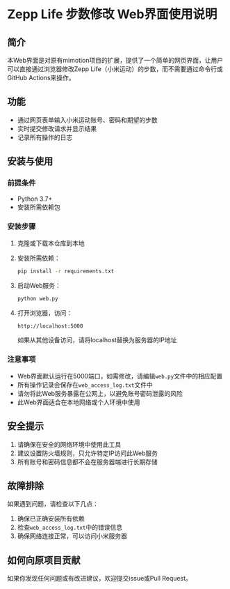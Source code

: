 # Zepp Life 步数修改 Web界面使用说明

## 简介

本Web界面是对原有mimotion项目的扩展，提供了一个简单的网页界面，让用户可以直接通过浏览器修改Zepp Life（小米运动）的步数，而不需要通过命令行或GitHub Actions来操作。

## 功能

- 通过网页表单输入小米运动账号、密码和期望的步数
- 实时提交修改请求并显示结果
- 记录所有操作的日志

## 安装与使用

### 前提条件

- Python 3.7+
- 安装所需依赖包

### 安装步骤

1. 克隆或下载本仓库到本地

2. 安装所需依赖：
   ```bash
   pip install -r requirements.txt
   ```

3. 启动Web服务：
   ```bash
   python web.py
   ```

4. 打开浏览器，访问：
   ```
   http://localhost:5000
   ```
   如果从其他设备访问，请将localhost替换为服务器的IP地址

### 注意事项

- Web界面默认运行在5000端口，如需修改，请编辑`web.py`文件中的相应配置
- 所有操作记录会保存在`web_access_log.txt`文件中
- 请勿将此Web服务暴露在公网上，以避免账号密码泄露的风险
- 此Web界面适合在本地网络或个人环境中使用

## 安全提示

1. 请确保在安全的网络环境中使用此工具
2. 建议设置防火墙规则，只允许特定IP访问此Web服务
3. 所有账号和密码信息都不会在服务器端进行长期存储

## 故障排除

如果遇到问题，请检查以下几点：

1. 确保已正确安装所有依赖
2. 检查`web_access_log.txt`中的错误信息
3. 确保网络连接正常，可以访问小米服务器

## 如何向原项目贡献

如果你发现任何问题或有改进建议，欢迎提交issue或Pull Request。 
